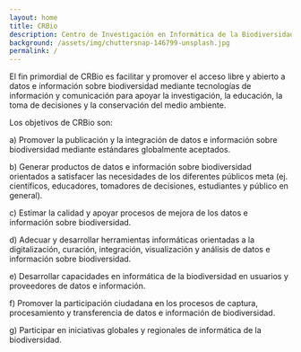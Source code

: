 ```yaml
---
layout: home
title: CRBio
description: Centro de Investigación en Informática de la Biodiversidad
background: /assets/img/chuttersnap-146799-unsplash.jpg
permalink: /
---
```


El fin primordial de CRBio es facilitar y promover el acceso libre y abierto a datos e información sobre biodiversidad mediante tecnologías de información y comunicación para apoyar la investigación, la educación, la toma de decisiones y la conservación del medio ambiente.

Los objetivos de CRBio son:

a) Promover la publicación y la integración de datos e información sobre biodiversidad mediante
estándares globalmente aceptados.

b) Generar productos de datos e información sobre biodiversidad orientados a satisfacer las necesidades de los diferentes públicos meta (ej. científicos, educadores, tomadores de decisiones, estudiantes y público en general).

c) Estimar la calidad y apoyar procesos de mejora de los datos e información sobre biodiversidad.

d) Adecuar y desarrollar herramientas informáticas orientadas a la digitalización, curación, integración, visualización y análisis de datos e información sobre biodiversidad.

e) Desarrollar capacidades en informática de la biodiversidad en usuarios y proveedores de datos e información.

f) Promover la participación ciudadana en los procesos de captura, procesamiento y transferencia de datos e información de biodiversidad.

g) Participar en iniciativas globales y regionales de informática de la biodiversidad.
